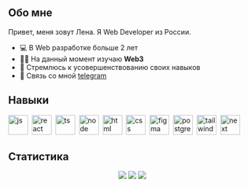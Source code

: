 ## Обо мне

Привет, меня зовут Лена. Я Web Developer из России.

- 💻 В Web разработке больше 2 лет
- 👩‍🎓 На данный момент изучаю **Web3**
- 💫 Стремлюсь к усовершенствованию своих навыков
- 💬 Связь со мной [telegram](https://t.me/llitvinchuk)

## Навыки

<img src="https://cdn.jsdelivr.net/gh/devicons/devicon@latest/icons/javascript/javascript-original.svg" title="js" width='40' height='40'/>&nbsp;
<img src="https://cdn.jsdelivr.net/gh/devicons/devicon@latest/icons/react/react-original.svg" title="react" width='40' height='40'/>&nbsp;
<img src="https://cdn.jsdelivr.net/gh/devicons/devicon@latest/icons/typescript/typescript-original.svg" title="ts" width='40' height='40'/>&nbsp;
<img src="https://cdn.jsdelivr.net/gh/devicons/devicon@latest/icons/nodejs/nodejs-original.svg" title="node" width='40' height='40'/>&nbsp;
<img src="https://cdn.jsdelivr.net/gh/devicons/devicon@latest/icons/html5/html5-original.svg" title="html" width='40' height='40'/>&nbsp;
<img src="https://cdn.jsdelivr.net/gh/devicons/devicon@latest/icons/css3/css3-original.svg" title="css" width='40' height='40'/>&nbsp;
<img src="https://cdn.jsdelivr.net/gh/devicons/devicon@latest/icons/figma/figma-original.svg" title="figma" width='40' height='40'/>&nbsp;
<img src="https://cdn.jsdelivr.net/gh/devicons/devicon@latest/icons/postgresql/postgresql-original.svg" title="postgres" width='40' height='40'/>&nbsp;
<img src="https://cdn.jsdelivr.net/gh/devicons/devicon@latest/icons/tailwindcss/tailwindcss-original-wordmark.svg" title="tailwind" width='40' height='40'/>&nbsp;
<img src="https://cdn.jsdelivr.net/gh/devicons/devicon@latest/icons/nextjs/nextjs-original.svg" title="next" width='40' height='40'/>&nbsp;

## Статистика

<div id="stats" align="center">
<img src="http://github-profile-summary-cards.vercel.app/api/cards/profile-details?username=Llitvinchuk&theme=github_dark" />
<img src="http://github-profile-summary-cards.vercel.app/api/cards/most-commit-language?username=Llitvinchuk&theme=github_dark" />
<img src="http://github-profile-summary-cards.vercel.app/api/cards/stats?username=Llitvinchuk&theme=github_dark" />
</div>
